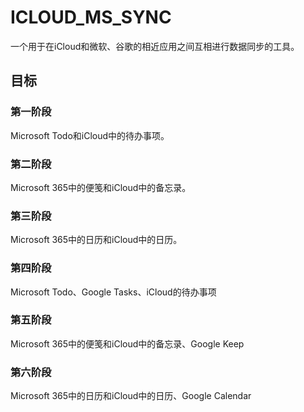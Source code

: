 # ICLOUD_MS_SYNC

一个用于在iCloud和微软、谷歌的相近应用之间互相进行数据同步的工具。

## 目标

### 第一阶段

Microsoft Todo和iCloud中的待办事项。

### 第二阶段

Microsoft 365中的便笺和iCloud中的备忘录。

### 第三阶段

Microsoft 365中的日历和iCloud中的日历。

### 第四阶段

Microsoft Todo、Google Tasks、iCloud的待办事项

### 第五阶段

Microsoft 365中的便笺和iCloud中的备忘录、Google Keep

### 第六阶段

Microsoft 365中的日历和iCloud中的日历、Google Calendar
